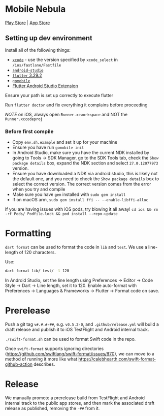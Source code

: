 # Mobile Nebula

[Play Store](https://play.google.com/store/apps/details?id=net.defined.mobile_nebula&hl=en_US&gl=US) | [App Store](https://apps.apple.com/us/app/mobile-nebula/id1509587936)

## Setting up dev environment

Install all of the following things:

- [`xcode`](https://apps.apple.com/us/app/xcode/) - use the version specified by `xcode_select` in `/ios/fastlane/Fastfile`
- [`android-studio`](https://developer.android.com/studio)
- [`flutter` 3.29.2](https://docs.flutter.dev/get-started/install)
- [`gomobile`](https://pkg.go.dev/golang.org/x/mobile/cmd/gomobile)
- [Flutter Android Studio Extension](https://docs.flutter.dev/get-started/editor?tab=androidstudio)

Ensure your path is set up correctly to execute flutter

Run `flutter doctor` and fix everything it complains before proceeding

*NOTE* on iOS, always open `Runner.xcworkspace` and NOT the `Runner.xccodeproj`

### Before first compile

- Copy `env.sh.example` and set it up for your machine
- Ensure you have run `gomobile init`
- In Android Studio, make sure you have the current NDK installed by going to Tools → SDK Manager, go to the SDK Tools tab, check the `Show package details` box, expand the NDK section and select `27.0.12077973` version.
- Ensure you have downloaded a NDK via android studio, this is likely not the default one, and you need to check the
  `Show package details` box to select the correct version. The correct version comes from the error when you try and compile
- Make sure you have `gem` installed with `sudo gem install`
- If on macOS arm, `sudo gem install ffi -- --enable-libffi-alloc`

If you are having issues with iOS pods, try blowing it all away! `cd ios && rm -rf Pods/ Podfile.lock && pod install --repo-update`

# Formatting

`dart format` can be used to format the code in `lib` and `test`.  We use a line-length of 120 characters.

Use:
```sh
dart format lib/ test/ -l 120
```

In Android Studio, set the line length using Preferences → Editor → Code Style → Dart → Line length, set it to 120.  Enable auto-format with Preferences → Languages & Frameworks → Flutter → Format code on save.

# Prerelease

Push a git tag `v#.#.#-##`, e.g. `v0.5.2-0`, and `.github/release.yml` will build a draft release and publish it to iOS TestFlight and Android internal track.

`./swift-format.sh` can be used to format Swift code in the repo.

Once `swift-format` supports ignoring directories (<https://github.com/swiftlang/swift-format/issues/870>), we can move to a method of running it more like what <https://calebhearth.com/swift-format-github-action> describes.

# Release

We manually promote a prerelease build from TestFlight and Android internal track to the public app stores, and then mark the associated draft release as published, removing the `-##` from it.